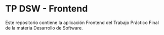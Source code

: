 # TP DSW - Frontend

Este repositorio contiene la aplicación Frontend del Trabajo Práctico Final de la materia Desarrollo de Software.